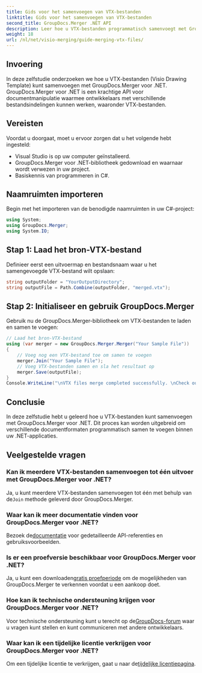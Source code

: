 ```yaml
---
title: Gids voor het samenvoegen van VTX-bestanden
linktitle: Gids voor het samenvoegen van VTX-bestanden
second_title: GroupDocs.Merger .NET API
description: Leer hoe u VTX-bestanden programmatisch samenvoegt met GroupDocs.Merger voor .NET. Stapsgewijze handleiding met codevoorbeelden.
weight: 18
url: /nl/net/visio-merging/guide-merging-vtx-files/
---
```

## Invoering
In deze zelfstudie onderzoeken we hoe u VTX-bestanden (Visio Drawing Template) kunt samenvoegen met GroupDocs.Merger voor .NET. GroupDocs.Merger voor .NET is een krachtige API voor documentmanipulatie waarmee ontwikkelaars met verschillende bestandsindelingen kunnen werken, waaronder VTX-bestanden.
## Vereisten
Voordat u doorgaat, moet u ervoor zorgen dat u het volgende hebt ingesteld:
- Visual Studio is op uw computer geïnstalleerd.
- GroupDocs.Merger voor .NET-bibliotheek gedownload en waarnaar wordt verwezen in uw project.
- Basiskennis van programmeren in C#.

## Naamruimten importeren
Begin met het importeren van de benodigde naamruimten in uw C#-project:
```csharp
using System; 
using GroupDocs.Merger;
using System.IO;
```
## Stap 1: Laad het bron-VTX-bestand
Definieer eerst een uitvoermap en bestandsnaam waar u het samengevoegde VTX-bestand wilt opslaan:
```csharp
string outputFolder = "YourOutputDirectory";
string outputFile = Path.Combine(outputFolder, "merged.vtx");
```
## Stap 2: Initialiseer en gebruik GroupDocs.Merger
Gebruik nu de GroupDocs.Merger-bibliotheek om VTX-bestanden te laden en samen te voegen:
```csharp
// Laad het bron-VTX-bestand
using (var merger = new GroupDocs.Merger.Merger("Your Sample File"))
{
    // Voeg nog een VTX-bestand toe om samen te voegen
    merger.Join("Your Sample File");
    // Voeg VTX-bestanden samen en sla het resultaat op
    merger.Save(outputFile);
}
Console.WriteLine("\nVTX files merge completed successfully. \nCheck output in {0}", outputFolder);
```

## Conclusie
In deze zelfstudie hebt u geleerd hoe u VTX-bestanden kunt samenvoegen met GroupDocs.Merger voor .NET. Dit proces kan worden uitgebreid om verschillende documentformaten programmatisch samen te voegen binnen uw .NET-applicaties.

## Veelgestelde vragen
### Kan ik meerdere VTX-bestanden samenvoegen tot één uitvoer met GroupDocs.Merger voor .NET?
 Ja, u kunt meerdere VTX-bestanden samenvoegen tot één met behulp van de`Join` methode geleverd door GroupDocs.Merger.
### Waar kan ik meer documentatie vinden voor GroupDocs.Merger voor .NET?
 Bezoek de[documentatie](https://tutorials.groupdocs.com/merger/net/) voor gedetailleerde API-referenties en gebruiksvoorbeelden.
### Is er een proefversie beschikbaar voor GroupDocs.Merger voor .NET?
 Ja, u kunt een downloaden[gratis proefperiode](https://releases.groupdocs.com/) om de mogelijkheden van GroupDocs.Merger te verkennen voordat u een aankoop doet.
### Hoe kan ik technische ondersteuning krijgen voor GroupDocs.Merger voor .NET?
 Voor technische ondersteuning kunt u terecht op de[GroupDocs-forum](https://forum.groupdocs.com/c/merger/32) waar u vragen kunt stellen en kunt communiceren met andere ontwikkelaars.
### Waar kan ik een tijdelijke licentie verkrijgen voor GroupDocs.Merger voor .NET?
 Om een tijdelijke licentie te verkrijgen, gaat u naar de[tijdelijke licentiepagina](https://purchase.groupdocs.com/temporary-license/).